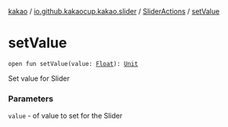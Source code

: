 [kakao](../../index.md) / [io.github.kakaocup.kakao.slider](../index.md) / [SliderActions](index.md) / [setValue](./set-value.md)

# setValue

`open fun setValue(value: `[`Float`](https://kotlinlang.org/api/latest/jvm/stdlib/kotlin/-float/index.html)`): `[`Unit`](https://kotlinlang.org/api/latest/jvm/stdlib/kotlin/-unit/index.html)

Set value for Slider

### Parameters

`value` - of value to set for the Slider